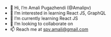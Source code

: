 - 👋 Hi, I’m Amali Pugazhendi (@Amalipv)
- 👀 I’m interested in learning React JS, GraphQL
- 🌱 I’m currently learning React JS
- 💞️ I’m looking to collaborate on 
- 📫 Reach me at spv.amali@gmail.com

<!---
Amalipv/Amalipv is a ✨ special ✨ repository because its `README.md` (this file) appears on your GitHub profile.
You can click the Preview link to take a look at your changes.
--->
